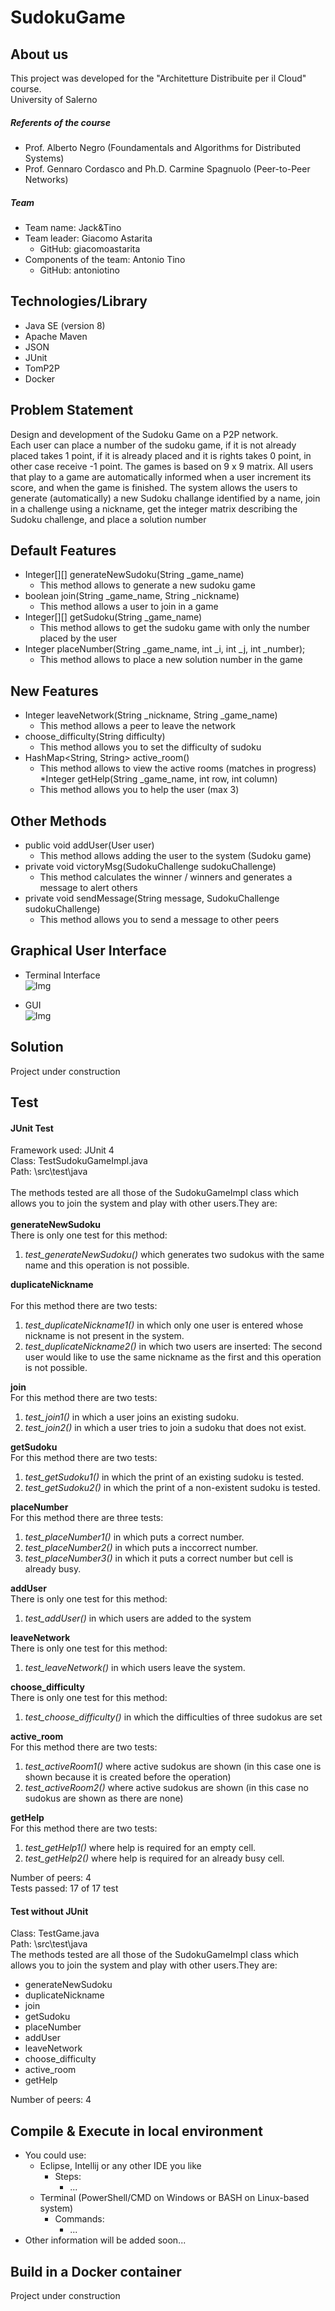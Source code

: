 # SudokuGame

## About us
This project was developed for the "Architetture Distribuite per il Cloud" course. <br>
University of Salerno

##### Referents of the course
* Prof. Alberto Negro (Foundamentals and Algorithms for Distributed Systems)
* Prof. Gennaro Cordasco and Ph.D. Carmine Spagnuolo (Peer-to-Peer Networks) 

##### Team 
* Team name: Jack&Tino
* Team leader: Giacomo Astarita
    * GitHub: giacomoastarita
* Components of the team: Antonio Tino
    * GitHub: antoniotino

## Technologies/Library
* Java SE (version 8)
* Apache Maven
* JSON
* JUnit
* TomP2P
* Docker

## Problem Statement
Design and development of the Sudoku Game on a P2P network. <br>
Each user can place a number of the sudoku game, if it is not already placed takes 1 point, if it is already placed and it is rights takes 0 point, in other case receive -1 point. The games is based on 9 x 9 matrix. All users that play to a game are automatically informed when a user increment its score, and when the game is finished. The system allows the users to generate (automatically) a new Sudoku challange identified by a name, join in a challenge using a nickname, get the integer matrix describing the Sudoku challenge, and place a solution number

## Default Features
* Integer[][] generateNewSudoku(String _game_name)
    * This method allows to generate a new sudoku game
* boolean join(String _game_name, String _nickname)
    * This method allows a user to join in a game
* Integer[][] getSudoku(String _game_name)
    * This method allows to get the sudoku game with only the number placed by the user
* Integer placeNumber(String _game_name, int _i, int _j, int _number);
    * This method allows to place a new solution number in the game
## New Features
* Integer leaveNetwork(String _nickname, String _game_name)
    * This method allows a peer to leave the network
* choose_difficulty(String difficulty)
    * This method allows you to set the difficulty of sudoku
* HashMap<String, String> active_room()
    * This method allows to view the active rooms (matches in progress) 
*Integer getHelp(String _game_name, int row, int column)
    * This method allows you to help the user (max 3)     
    
## Other Methods    
* public void addUser(User user)
    * This method allows adding the user to the system (Sudoku game)
* private void victoryMsg(SudokuChallenge sudokuChallenge)
    * This method calculates the winner / winners and generates a message to alert others  
* private void sendMessage(String message, SudokuChallenge sudokuChallenge)
    * This method allows you to send a message to other peers
    
## Graphical User Interface
* Terminal Interface <br>
![Img](https://github.com/antoniotino/SudokuGame/blob/master/img/TerminalInterface.png)

* GUI <br>
![Img](https://github.com/antoniotino/SudokuGame/blob/master/img/GUI.png)
   
## Solution 
Project under construction

## Test
#### JUnit Test
Framework used: JUnit 4 <br>
Class: TestSudokuGameImpl.java <br>
Path: \src\test\java <br> <br>
The methods tested are all those of the SudokuGameImpl class which allows you to join the system and play with other users.They are:
<br> <br> **generateNewSudoku** <br>
There is only one test for this method:
1. *test_generateNewSudoku()* which generates two sudokus with the same name and this operation is not possible.


**duplicateNickname** <br>   
For this method there are two tests:
1. *test_duplicateNickname1()* in which only one user is entered whose nickname is not present in the system.
2. *test_duplicateNickname2()* in which two users are inserted: The second user would like to use the same nickname as the first and this operation is not possible.

**join** <br>
For this method there are two tests:
1. *test_join1()* in which a user joins an existing sudoku.
2. *test_join2()* in which a user tries to join a sudoku that does not exist.

**getSudoku** <br>
For this method there are two tests:
1. *test_getSudoku1()* in which the print of an existing sudoku is tested.
2. *test_getSudoku2()* in which the print of a non-existent sudoku is tested.

**placeNumber** <br>
For this method there are three tests:
1. *test_placeNumber1()* in which puts a correct number.
2. *test_placeNumber2()* in which puts a inccorrect number.
3. *test_placeNumber3()* in which it puts a correct number but cell is already busy.

**addUser** <br>
There is only one test for this method:
1. *test_addUser()* in which users are added to the system

**leaveNetwork** <br>
There is only one test for this method:
1. *test_leaveNetwork()* in which users leave the system.

**choose_difficulty** <br>
There is only one test for this method:
1. *test_choose_difficulty()* in which the difficulties of three sudokus are set

**active_room** <br>
For this method there are two tests:
1. *test_activeRoom1()* where active sudokus are shown (in this case one is shown because it is created before the operation)
2. *test_activeRoom2()* where active sudokus are shown (in this case no sudokus are shown as there are none)

**getHelp** <br>
For this method there are two tests:
1. *test_getHelp1()* where help is required for an empty cell.
2. *test_getHelp2()* where help is required for an already busy cell.

Number of peers: 4 <br>
Tests passed: 17 of 17 test
 
#### Test  without JUnit 
Class: TestGame.java <br>
Path: \src\test\java <br>
The methods tested are all those of the SudokuGameImpl class which allows you to join the system and play with other users.They are:
* generateNewSudoku
* duplicateNickname
* join
* getSudoku
* placeNumber
* addUser
* leaveNetwork
* choose_difficulty
* active_room
* getHelp

Number of peers: 4

## Compile & Execute in local environment
* You could use:
    * Eclipse, Intellij or any other IDE you like
        * Steps:
            * ...
    * Terminal (PowerShell/CMD on Windows or BASH on Linux-based system)
        * Commands:
            * ...
* Other information will be added soon...

## Build in a Docker container
Project under construction
